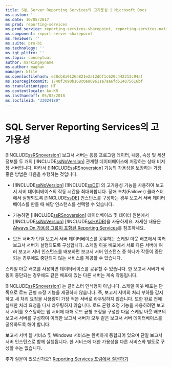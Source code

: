 ```yaml
---
title: SQL Server Reporting Services의 고가용성 | Microsoft Docs
ms.custom: ''
ms.date: 10/05/2017
ms.prod: reporting-services
ms.prod_service: reporting-services-sharepoint, reporting-services-native
ms.component: report-server-sharepoint
ms.reviewer: ''
ms.suite: pro-bi
ms.technology: ''
ms.tgt_pltfrm: ''
ms.topic: conceptual
author: markingmyname
ms.author: maghan
manager: kfile
ms.openlocfilehash: e38cb8a9126a821e2a12dbf1c620c442213c94af
ms.sourcegitcommit: 1740f3090b168c0e809611a7aa6fd514075616bf
ms.translationtype: HT
ms.contentlocale: ko-KR
ms.lasthandoff: 05/03/2018
ms.locfileid: "33024180"
---
```

# <a name="high-availability-in-sql-server-reporting-services"></a>SQL Server Reporting Services의 고가용성

[!INCLUDE[ssRSnoversion](../../includes/ssrsnoversion-md.md)] 보고서 서버는 응용 프로그램 데이터, 내용, 속성 및 세션 정보를 두 개의 [!INCLUDE[ssNoVersion](../../includes/ssnoversion-md.md)] 관계형 데이터베이스에 저장하는 상태 비저장 서버입니다. 따라서 [!INCLUDE[ssRSnoversion](../../includes/ssrsnoversion-md.md)] 기능의 가용성을 보장하는 가장 좋은 방법은 다음을 수행하는 것입니다.  
  
-   [!INCLUDE[ssNoVersion](../../includes/ssnoversion-md.md)] [!INCLUDE[ssDE](../../includes/ssde-md.md)] 의 고가용성 기능을 사용하여 보고서 서버 데이터베이스의 작동 시간을 최대화합니다. 장애 조치(Failover) 클러스터에서 실행되도록 [!INCLUDE[ssDE](../../includes/ssde-md.md)] 인스턴스를 구성하는 경우 보고서 서버 데이터베이스를 만들 때 해당 인스턴스를 선택할 수 있습니다.  
  
-   가능하면 [!INCLUDE[ssRSnoversion](../../includes/ssrsnoversion-md.md)] 데이터베이스 및 데이터 원본에서 [!INCLUDE[ssNoVersion](../../includes/ssnoversion-md.md)] [!INCLUDE[ssHADR](../../includes/sshadr-md.md)]을 사용하세요. 자세한 내용은 [Always On 가용성 그룹이 포함된 Reporting Services](../../database-engine/availability-groups/windows/reporting-services-with-always-on-availability-groups-sql-server.md)를 참조하세요.  
  
-   모든 서버가 단일 보고서 서버 데이터베이스를 공유하는 스케일 아웃 배포에서 여러 보고서 서버가 실행되도록 구성합니다. 스케일 아웃 배포에서 서로 다른 서버에 여러 보고서 서버 인스턴스를 배포하면 보고서 서버 인스턴스 중 하나가 작동이 중단되는 경우에도 중단되지 않는 서비스를 제공할 수 있습니다.  
  
 스케일 아웃 배포를 사용하면 데이터베이스를 공유할 수 있습니다. 한 보고서 서버가 작동이 중단되는 경우에도 같은 배포에 있는 다른 서버는 계속 작동됩니다.  
  
 [!INCLUDE[ssRSnoversion](../../includes/ssrsnoversion-md.md)] 는 클러스터 인식형이 아닙니다. 스케일 아웃 배포는 단독으로 로드 균형 조정 기능을 제공하지 않습니다. 즉, 보고서 서버의 처리 부하를 감지하고 새 처리 요청을 사용량이 가장 적은 서버로 라우팅하지 않습니다. 또한 완료 전에 실패한 처리 요청을 다시 라우팅하지 않습니다. 로드 균형 조정 기능을 사용하려면 보고서 서버를 호스팅하는 웹 서버에 대해 로드 균형 조정을 구성한 다음 스케일 아웃 배포의 보고서 서버를 구성하여 이러한 보고서 서버가 모두 같은 보고서 서버 데이터베이스를 공유하도록 해야 합니다.  
  
 보고서 서버 웹 서비스 및 Windows 서비스는 완벽하게 통합되어 있으며 단일 보고서 서버 인스턴스로 함께 실행됩니다. 한 서비스에 대한 가용성을 다른 서비스와 별도로 구성할 수는 없습니다.  

추가 질문이 있으신가요? [Reporting Services 포럼에서 질문하기](http://go.microsoft.com/fwlink/?LinkId=620231)
